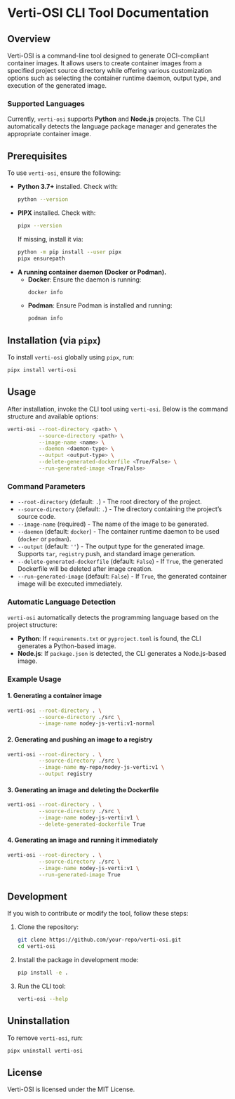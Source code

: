 # Verti-OSI CLI Tool Documentation

## Overview
Verti-OSI is a command-line tool designed to generate OCI-compliant container images. It allows users to create container images from a specified project source directory while offering various customization options such as selecting the container runtime daemon, output type, and execution of the generated image.

### Supported Languages
Currently, `verti-osi` supports **Python** and **Node.js** projects. The CLI automatically detects the language package manager and generates the appropriate container image.

## Prerequisites
To use `verti-osi`, ensure the following:

- **Python 3.7+** installed. Check with:
  ```sh
  python --version
  ```
- **PIPX** installed. Check with:
  ```sh
  pipx --version
  ```
  If missing, install it via:
  ```sh
  python -m pip install --user pipx
  pipx ensurepath
  ```
- **A running container daemon (Docker or Podman).**
  - **Docker**: Ensure the daemon is running:
    ```sh
    docker info
    ```
  - **Podman**: Ensure Podman is installed and running:
    ```sh
    podman info
    ```

## Installation (via `pipx`)
To install `verti-osi` globally using `pipx`, run:

```sh
pipx install verti-osi
```

## Usage
After installation, invoke the CLI tool using `verti-osi`. Below is the command structure and available options:

```sh
verti-osi --root-directory <path> \
          --source-directory <path> \
          --image-name <name> \
          --daemon <daemon-type> \
          --output <output-type> \
          --delete-generated-dockerfile <True/False> \
          --run-generated-image <True/False>
```

### Command Parameters
- `--root-directory` (default: `.`) - The root directory of the project.
- `--source-directory` (default: `.`) - The directory containing the project’s source code.
- `--image-name` (required) - The name of the image to be generated.
- `--daemon` (default: `docker`) - The container runtime daemon to be used (`docker` or `podman`).
- `--output` (default: `''`) - The output type for the generated image. Supports `tar`, `registry` push, and standard image generation.
- `--delete-generated-dockerfile` (default: `False`) - If `True`, the generated Dockerfile will be deleted after image creation.
- `--run-generated-image` (default: `False`) - If `True`, the generated container image will be executed immediately.

### Automatic Language Detection
`verti-osi` automatically detects the programming language based on the project structure:

- **Python**: If `requirements.txt` or `pyproject.toml` is found, the CLI generates a Python-based image.
- **Node.js**: If `package.json` is detected, the CLI generates a Node.js-based image.

### Example Usage
#### 1. Generating a container image
```sh
verti-osi --root-directory . \
          --source-directory ./src \
          --image-name nodey-js-verti:v1-normal
```

#### 2. Generating and pushing an image to a registry
```sh
verti-osi --root-directory . \
          --source-directory ./src \
          --image-name my-repo/nodey-js-verti:v1 \
          --output registry
```

#### 3. Generating an image and deleting the Dockerfile
```sh
verti-osi --root-directory . \
          --source-directory ./src \
          --image-name nodey-js-verti:v1 \
          --delete-generated-dockerfile True
```

#### 4. Generating an image and running it immediately
```sh
verti-osi --root-directory . \
          --source-directory ./src \
          --image-name nodey-js-verti:v1 \
          --run-generated-image True
```

## Development
If you wish to contribute or modify the tool, follow these steps:

1. Clone the repository:
   ```sh
   git clone https://github.com/your-repo/verti-osi.git
   cd verti-osi
   ```

2. Install the package in development mode:
   ```sh
   pip install -e .
   ```

3. Run the CLI tool:
   ```sh
   verti-osi --help
   ```

## Uninstallation
To remove `verti-osi`, run:
```sh
pipx uninstall verti-osi
```

## License
Verti-OSI is licensed under the MIT License.

